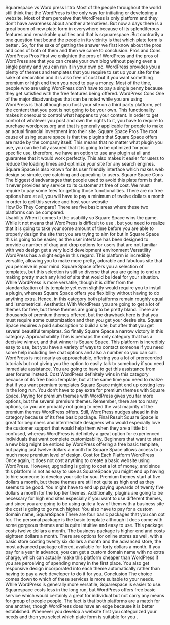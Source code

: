 Squarespace vs Word press 
Intro Most of the people throughout the world still think that the WordPress is the only way for initiating or developing a website. Most of them perceive that WordPress is only platform and they don’t have awareness about another alternatives. But now a days there is a great boom of new plate form in everywhere because of its splendiferous features and remarkable qualities and that is sqauarespace .But contrarily a one question that bound the people in its vicinity is that which plate form is better . So, for the sake of getting the answer we first know about the pros and cons of both of them and then we came to conclusion. 
Pros and Cons WordPress Pros First we enlighten the pros of WordPress and the pros of WordPress are that you can create your own blog without paying even a single penny and you can run it in your own pc. WordPress provides you a plenty of themes and templates that you require to set up your site for the sake of decoration and it is also free of cost but if you want something premium or high end then you need to pay a money. Most of the time, people who are using WordPress don’t have to pay a single penny because they get satisfied with the free features being offered. 
WordPress Cons One of the major disadvantages that can be noted while you are using WordPress is that although you host your site on a third party platform, yet the content that you post is not going to be your own. This functionality makes it onerous to control what happens to your content. In order to get control of whatever you post and own the rights to it, you have to require to purchase wordpress.org and that is generally applicable for people to make an actual financial investment into their site. 
Square Space Pros The root cause of using square space is that the plugins that Square Space offers are made by the company itself. This means that no matter what plugin you use, you can be fully assured that it is going to be optimized for your specific use, therefore, we have an option to use any plugin at all and guarantee that it would work perfectly. This also makes it easier for users to reduce the loading times and optimize your site for any search engines. Square Space is also known for its user friendly interface which makes web design so simple, eye catching and appealing to users. 
Square Space Cons The biggest disadvantages that people used to avoid this plate form is that, it never provides any service to its customer at free of cost. We must require to pay some fees for getting those functionalities. There are no free options here at all, you will have to pay a minimum of twelve dollars a month in order to get this service and host your website  
How Do They Compare? There are five basic areas where these two platforms can be compared.  
Usability When it comes to the usability so Square Space wins the game. While it not means that WordPress is  difficult to use , but you  need to realize that it is going to take your some amount of time before you are able to properly design the site that you are trying to aim for but in Square Space this is going to be easier, as the user interface has been designed to provide a number of drag and drop options for users that are not familiar with web design get a very lucid development environment 
Versatility WordPress has a slight edge in this regard. This platform is incredibly versatile, allowing you to make more pretty, adorable and fabulous site that you perceive in your mind. Square Space offers you a selection of templates, but this selection is still so diverse that you are going to end up making pretty much any kind of site that would be ideal for your situation. While WordPress is more versatile, though it is differ from the standardization of its template yet even slightly would require you to install a plugin, whereas Square Space offers you flexibility without having to do anything extra. Hence, in this category both platforms remain roughly equal and ismometrical. 
Aesthetics With WordPress you are going to get a lot of themes for free, but these themes are going to be pretty bland. There are thousands of premium themes offered, but the drawback here is that you must require some customization and then you get your desire site. Square Space requires a paid subscription to build a site, but after that you get several beautiful templates. So finally Square Space a narrow victory in this category. 
Approachability This is perhaps the only category that has a decisive winner, and that winner is Square Space. This platform is incredibly easy to use, but you have a variety of ways to contact someone if you need some help including live chat options and also a number so you can call. WordPress is not nearly as approachable, offering you a lot of prerecorded tutorials but not giving you the option to easily talk to somebody if you need immediate assistance. You are going to have to get this assistance from user forums instead. 
Cost WordPress definitely wins in this category because of its free basic template, but at the same time you need to realize that if you want premium templates Square Space might end up costing less in the long run. You don’t have to pay extra for premium themes with Square Space. Paying for premium themes with WordPress gives you far more options, but the several premium themes. Remember, there are too many options, so you are probably not going to need the vast majority of the premium themes WordPress offers. Still, WordPress nudges ahead in this category because of its free basic package. 
Final Result Square Space is great for beginners and intermediate designers who would especially love the customer support that would help them when they are a little bit confused, whereas WordPress is definitely a great option for experienced individuals that want complete customizability. Beginners that want to start a new blog might be enticed by WordPress offering a free basic template, but paying just twelve dollars a month for Square Space allows access to a much more premium level of design. 
Cost for Each Platform WordPress Once again, it does not cost anything to create a basic website using WordPress. However, upgrading is going to cost a lot of money, and since this platform is not as easy to use as SquareSpace you might end up having to hire someone to develop your site for you. 
Premium themes start at five dollars a month, but these themes are still not quite as high end as they seems to be good. You might have to end up paying upwards of twenty five dollars a month for the top tier themes. Additionally, plugins are going to be necessary for high end sites especially if you want to use different themes, and since you are going to be using quite a few of them with a business site the cost is going to go much higher. You also have to pay for a custom domain name, 
SquareSpace There are four basic packages that you can opt for. The personal package is the basic template although it does come with some gorgeous themes and is quite intuitive and easy to use. This package costs twelve dollars a month. The business package is higher end and costs eighteen dollars a month. There are options for online stores as well, with a basic store costing twenty six dollars a month and the advanced store, the most advanced package offered, available for forty dollars a month. 
If you pay for a year in advance, you can get a custom domain name with no extra charge, which can actually make this platform cheaper than WordPress if you are perceiving of spending money in the first place. You also get responsive design incorporated into each theme automatically rather than having to pay a web developer to do it for you. 
Conclusion The choice comes down to which of these services is more suitable to your needs. While WordPress is generally more versatile, Squarespace is easier to use. Squarespace costs less in the long run, but WordPress offers free basic service which would certainly a great for individual but not carry any means for group of people people. The fact is that both platforms are a match for one another, though WordPress does have an edge because it is better established. Whenever you develop a website first you categorized your needs and then you select which plate form is suitable for you . 
